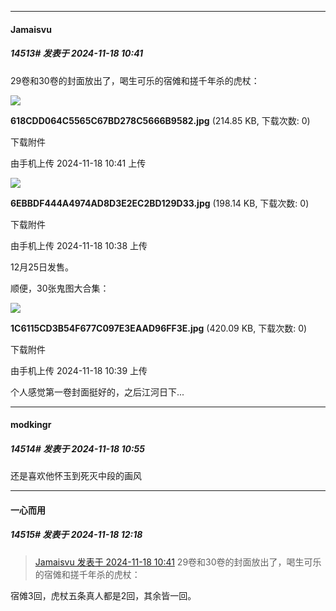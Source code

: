 ﻿
*****

####  Jamaisvu  
##### 14513#       发表于 2024-11-18 10:41

29卷和30卷的封面放出了，喝生可乐的宿傩和搓千年杀的虎杖：

<img src="https://img.saraba1st.com/forum/202411/18/104123v9r92r6ivy62469n.jpg" referrerpolicy="no-referrer">

<strong>618CDD064C5565C67BD278C5666B9582.jpg</strong> (214.85 KB, 下载次数: 0)

下载附件

由手机上传
2024-11-18 10:41 上传

<img src="https://img.saraba1st.com/forum/202411/18/103838u5eonlp9folfeyyp.jpg" referrerpolicy="no-referrer">

<strong>6EBBDF444A4974AD8D3E2EC2BD129D33.jpg</strong> (198.14 KB, 下载次数: 0)

下载附件

由手机上传
2024-11-18 10:38 上传

12月25日发售。

顺便，30张鬼图大合集：

<img src="https://img.saraba1st.com/forum/202411/18/103906hldiddm8ddvbahje.jpg" referrerpolicy="no-referrer">

<strong>1C6115CD3B54F677C097E3EAAD96FF3E.jpg</strong> (420.09 KB, 下载次数: 0)

下载附件

由手机上传
2024-11-18 10:39 上传

个人感觉第一卷封面挺好的，之后江河日下...


*****

####  modkingr  
##### 14514#       发表于 2024-11-18 10:55

还是喜欢他怀玉到死灭中段的画风


*****

####  一心而用  
##### 14515#       发表于 2024-11-18 12:18

<blockquote><a href="httphttps://bbs.saraba1st.com/2b/forum.php?mod=redirect&amp;goto=findpost&amp;pid=66719413&amp;ptid=1717712" target="_blank">Jamaisvu 发表于 2024-11-18 10:41</a>
29卷和30卷的封面放出了，喝生可乐的宿傩和搓千年杀的虎杖：</blockquote>
宿傩3回，虎杖五条真人都是2回，其余皆一回。

